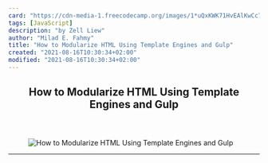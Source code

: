```yaml
---
card: "https://cdn-media-1.freecodecamp.org/images/1*uQxKWK71HvEAlKwCc78XbQ.jpeg"
tags: [JavaScript]
description: "by Zell Liew"
author: "Milad E. Fahmy"
title: "How to Modularize HTML Using Template Engines and Gulp"
created: "2021-08-16T10:30:34+02:00"
modified: "2021-08-16T10:30:34+02:00"
---
```

<div class="site-wrapper">
<main id="site-main" class="site-main outer">
<div class="inner">
<article class="post-full post tag-javascript tag-web-development tag-programming tag-productivity tag-nodejs ">
<header class="post-full-header">
<h1 class="post-full-title">How to Modularize HTML Using Template Engines and Gulp</h1>
</header>
<figure class="post-full-image">
<picture>
<source media="(max-width: 700px)" sizes="1px" srcset="data:image/gif;base64,R0lGODlhAQABAIAAAAAAAP///yH5BAEAAAAALAAAAAABAAEAAAIBRAA7 1w">
<source media="(min-width: 701px)" sizes="(max-width: 800px) 400px,
(max-width: 1170px) 700px,
1400px" srcset="https://cdn-media-1.freecodecamp.org/images/1*uQxKWK71HvEAlKwCc78XbQ.jpeg 300w,
https://cdn-media-1.freecodecamp.org/images/1*uQxKWK71HvEAlKwCc78XbQ.jpeg 600w,
https://cdn-media-1.freecodecamp.org/images/1*uQxKWK71HvEAlKwCc78XbQ.jpeg 1000w,
https://cdn-media-1.freecodecamp.org/images/1*uQxKWK71HvEAlKwCc78XbQ.jpeg 2000w">
<img onerror="this.style.display='none'" src="https://cdn-media-1.freecodecamp.org/images/1*uQxKWK71HvEAlKwCc78XbQ.jpeg" alt="How to Modularize HTML Using Template Engines and Gulp">
</picture>
</figure>
<section class="post-full-content">
<div class="post-content medium-migrated-article">
</div>
<hr>
</section>
</article>
</div>
</main>
</div>
<!-- Google Tag Manager (noscript) -->
<!-- End Google Tag Manager (noscript) -->
